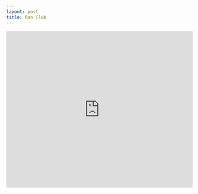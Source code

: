 ```yaml
---
layout: post
title: Run Club
---
```

<iframe src="https://www.facebook.com/plugins/post.php?href=https%3A%2F%2Fwww.facebook.com%2Frobotrobertson%2Fposts%2F1440413222636732%3A0&width=500" width="500" height="421" style="border:none;overflow:hidden" scrolling="no" frameborder="0" allowTransparency="true"></iframe>
